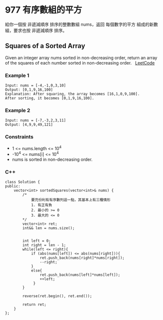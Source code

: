 # 977 有序數組的平方

給你一個按 非遞減順序 排序的整數數組 nums，返回 每個數字的平方 組成的新數組，要求也按 非遞減順序 排序。

## Squares of a Sorted Array

Given an integer array nums sorted in non-decreasing order, return an array of the squares of each number sorted in non-decreasing order.
 
[LeetCode](https://leetcode.cn/problems/squares-of-a-sorted-array/)


### Example 1

```
Input: nums = [-4,-1,0,3,10]
Output: [0,1,9,16,100]
Explanation: After squaring, the array becomes [16,1,0,9,100].
After sorting, it becomes [0,1,9,16,100].
```

### Example 2

```
Input: nums = [-7,-3,2,3,11]
Output: [4,9,9,49,121]
```


### Constraints

* 1 <= nums.length <= 10<sup>4</sup>
* -10<sup>4</sup> <= nums[i] <= 10<sup>4</sup>
* nums is sorted in non-decreasing order.
 


### C++ 
```
class Solution {
public:
    vector<int> sortedSquares(vector<int>& nums) {
        /*
            要充份利有有序數列這一點，其基本上有三種情形
            1. 有正有負
            2. 最小的 >= 0
            3. 最大的 <= 0
        */
        vector<int> ret;
        int&& len = nums.size();

       
        int left = 0;
        int right = len - 1;
        while(left <= right){
            if (abs(nums[left]) <= abs(nums[right])){
                ret.push_back(nums[right]*nums[right]);
                --right;
            }
            else{
                ret.push_back(nums[left]*nums[left]);
                ++left;
             }
        }

        reverse(ret.begin(), ret.end());

        return ret;
    }
};
```
